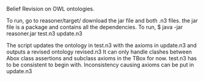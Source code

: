 Belief Revision on OWL ontologies.

To run, go to reasoner/target/
download the jar file and both .n3 files.
the jar file is a package and contains all the dependencies.
To run,
$ java -jar reasoner.jar test.n3 update.n3

The script updates the ontology in test.n3 with the axioms in update.n3 and outputs a revised ontology revised.n3
It can only handle clashes between Abox class assertions and subclass axioms in the TBox for now. 
test.n3 has to be consistent to begin with. Inconsistency causing axioms can be put in update.n3
